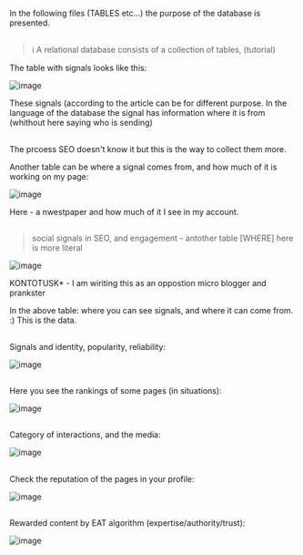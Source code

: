 In the following files (TABLES etc...) the purpose of the database is presented.

##
> ℹ️ A relational database consists of a collection of tables, (tutorial)

The table with signals looks like this:

![image](https://github.com/jacekturek/RELATIONAL_SIG_DATABASE/assets/62720909/e7fe7324-008a-4584-ac83-9533c507dd0e)

These signals (according to the article can be for different purpose.
In the language of the database the signal has information where it is from (whithout here saying who is sending)

##

The prcoess SEO doesn't know it but this is the way to collect them more.

Another table can be where a signal comes from, and how much of it is working on my page:

![image](https://github.com/jacekturek/RELATIONAL_SIG_DATABASE/assets/62720909/ad4bdd26-8292-4994-bb00-12f5e5677dac)


Here - a nwestpaper and how much of it I see in my account.

##

> social signals in SEO, and engagement - antother table
> [WHERE] here is more literal

![image](https://github.com/jacekturek/RELATIONAL_SIG_DATABASE/assets/62720909/905fe13e-8970-4c9b-9553-6d83561e6610)

KONTOTUSK* - I am wiriting this as an oppostion micro blogger and prankster

In the above table: where you can see signals, and where it can come from.
:) This is the data.

##

Signals and identity, popularity, reliability:

![image](https://github.com/jacekturek/RELATIONAL_SIG_DATABASE/assets/62720909/29449eea-1aad-4654-959b-388a8b3a7a01)


##

Here you see the rankings of some pages (in situations):

![image](https://github.com/jacekturek/RELATIONAL_SIG_DATABASE/assets/62720909/6907751b-60a4-4692-872d-34e5181729a0)

##

Category of interactions, and the media:

![image](https://github.com/jacekturek/RELATIONAL_SIG_DATABASE/assets/62720909/2b2b3b72-fd1e-4562-adb3-9c8f5ce9c4a0)

##

Check the reputation of the pages in your profile:

![image](https://github.com/jacekturek/RELATIONAL_SIG_DATABASE/assets/62720909/b83a716c-cd53-41eb-93e3-9e4b53944fa8)

##

Rewarded content by EAT algorithm (expertise/authority/trust):

![image](https://github.com/jacekturek/RELATIONAL_SIG_DATABASE/assets/62720909/42e9b389-54b7-4e60-8548-d64bb513bea9)
